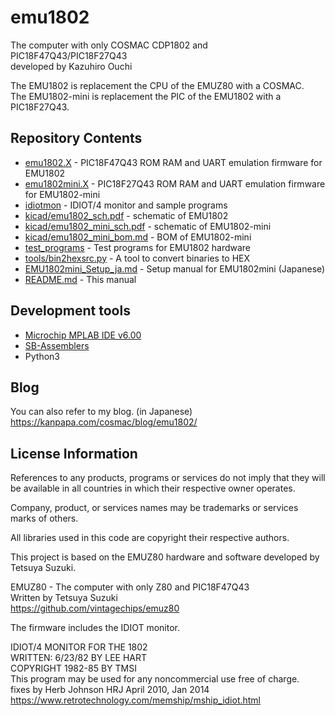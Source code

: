 # emu1802
The computer with only COSMAC CDP1802 and PIC18F47Q43/PIC18F27Q43  
developed by Kazuhiro Ouchi

The EMU1802 is replacement the CPU of the EMUZ80 with a COSMAC.  
The EMU1802-mini is replacement the PIC of the EMU1802 with a PIC18F27Q43.  

## Repository Contents
- [emu1802.X](/emu1802.X/) - PIC18F47Q43 ROM RAM and UART emulation firmware for EMU1802
- [emu1802mini.X](/emu1802mini.X/) - PIC18F27Q43 ROM RAM and UART emulation firmware for EMU1802-mini
- [idiotmon](/idiotmon/) - IDIOT/4 monitor and sample programs
- [kicad/emu1802_sch.pdf](/kicad/emu1802_sch.pdf) - schematic of EMU1802
- [kicad/emu1802_mini_sch.pdf](/kicad/emu1802_mini_sch.pdf) - schematic of EMU1802-mini
- [kicad/emu1802_mini_bom.md](/kicad/emu1802_mini_bom.md) - BOM of EMU1802-mini
- [test_programs](/test_programs/) - Test programs for EMU1802 hardware
- [tools/bin2hexsrc.py](/tools/bin2hexsrc.py) - A tool to convert binaries to HEX
- [EMU1802mini_Setup_ja.md](/EMU1802mini_Setup_ja.md) - Setup manual for EMU1802mini (Japanese)
- [README.md](/README.md) - This manual

## Development tools
- [Microchip MPLAB IDE v6.00](https://www.microchip.com/en-us/tools-resources/develop/mplab-x-ide)
- [SB-Assemblers](https://www.sbprojects.net/sbasm/)
- Python3

## Blog
You can also refer to my blog. (in Japanese)  
https://kanpapa.com/cosmac/blog/emu1802/

## License Information
References to any products, programs or services do not imply that they will be available in all countries in which their respective owner operates.  

Company, product, or services names may be trademarks or services marks of others.  

All libraries used in this code are copyright their respective authors.  

This project is based on the EMUZ80 hardware and software developed by Tetsuya Suzuki.

EMUZ80 - The computer with only Z80 and PIC18F47Q43  
  Written by Tetsuya Suzuki  
  https://github.com/vintagechips/emuz80  

The firmware includes the IDIOT monitor.  

IDIOT/4 MONITOR FOR THE 1802  
  WRITTEN: 6/23/82 BY LEE HART  
  COPYRIGHT 1982-85 BY TMSI  
  This program may be used for any noncommercial use free of charge.  
  fixes by Herb Johnson HRJ April 2010, Jan 2014  
  https://www.retrotechnology.com/memship/mship_idiot.html
